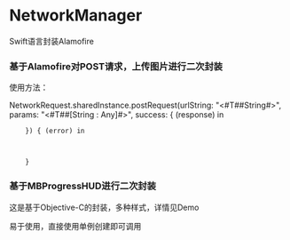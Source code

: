 # NetworkManager
Swift语言封装Alamofire

### 基于Alamofire对POST请求，上传图片进行二次封装

使用方法：

NetworkRequest.sharedInstance.postRequest(urlString: "<#T##String#>", params: "<#T##[String : Any]#>", success: { (response) in
            
            
            
        }) { (error) in
            
            
            
        }

### 基于MBProgressHUD进行二次封装
这是基于Objective-C的封装，多种样式，详情见Demo


易于使用，直接使用单例创建即可调用

